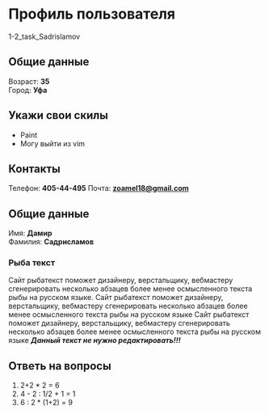 # Профиль пользователя

1-2_task_Sadrislamov
## Общие данные

Возраст: **35**      
Город: **Уфа**       

## Укажи свои скилы

- Paint          
- Могу выйти из vim    

## Контакты

Телефон: **405-44-495**
Почта: **zoamel18@gmail.com**

## Общие данные

Имя: **Дамир**    
Фамилия: **Садрисламов**

### Рыба текст
Сайт рыбатекст поможет дизайнеру, верстальщику, вебмастеру сгенерировать несколько абзацев более менее осмысленного текста рыбы на русском языке.
Сайт рыбатекст поможет дизайнеру, верстальщику, вебмастеру сгенерировать несколько абзацев более менее осмысленного текста рыбы на русском языке
Сайт рыбатекст поможет дизайнеру, верстальщику, вебмастеру сгенерировать несколько абзацев более менее осмысленного текста рыбы на русском языке
***Данный текст не нужно редактировать!!!***

## Ответь на вопросы

1. 2+2 * 2 = 6
2. 4 - 2 : 1/2 + 1 = 1
3. 6 : 2 * (1+2) = 9

